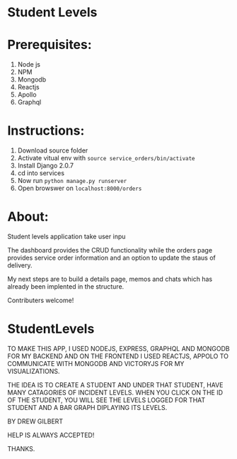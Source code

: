# Student Levels

# Prerequisites:
1. Node js
2. NPM
3. Mongodb
4. Reactjs
5. Apollo
6. Graphql


# Instructions:
1. Download source folder
2. Activate vitual env with `source service_orders/bin/activate`
3. Install Django 2.0.7
4. cd into services
5. Now run `python manage.py runserver`
6. Open browswer on `localhost:8000/orders`

# About:

   Student levels application take user inpu

   The dashboard provides the CRUD functionality while the orders page provides service order
information and an option to update the staus of delivery.

   My next steps are to build a  details page, memos and chats which has already been implented in the structure.

Contributers welcome!


# StudentLevels

TO MAKE THIS APP, I USED NODEJS, EXPRESS, GRAPHQL AND MONGODB FOR MY BACKEND AND ON THE FRONTEND
I USED REACTJS, APPOLO TO COMMUNICATE WITH MONGODB AND VICTORYJS FOR MY VISUALIZATIONS.

THE IDEA IS TO CREATE A STUDENT AND UNDER THAT STUDENT, HAVE MANY CATAGORIES OF INCIDENT LEVELS.
WHEN YOU CLICK ON THE ID OF THE STUDENT, YOU WILL SEE THE LEVELS LOGGED FOR THAT STUDENT AND 
A BAR GRAPH DIPLAYING ITS LEVELS.

BY DREW GILBERT

HELP IS ALWAYS ACCEPTED!

THANKS.
